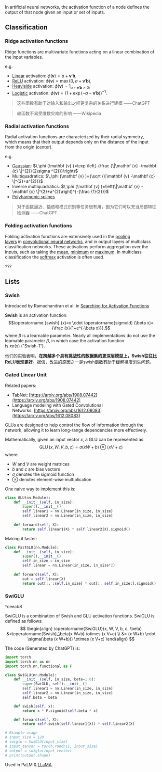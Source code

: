In artificial neural networks, the activation function of a node defines the output of that node given an input or set of inputs.

## Classification

### Ridge activation functions

Ridge functions are multivariate functions acting on a linear combination of the input variables.

e.g.
- [Linear](https://en.wikipedia.org/wiki/Linear "Linear") activation: $\phi (\mathbf {v} )=a+\mathbf {v} '\mathbf {b}$,
- [ReLU](https://en.wikipedia.org/wiki/ReLU "ReLU") activation: $\phi (\mathbf {v} )=\max(0,a+\mathbf {v} '\mathbf {b} )$,
- [Heaviside](https://en.wikipedia.org/wiki/Heaviside_function "Heaviside function") activation: $\phi (\mathbf {v} )=1_{a+\mathbf {v} '\mathbf {b} >0}$,
- [Logistic](https://en.wikipedia.org/wiki/Logistic_function "Logistic function") activation: $\phi (\mathbf {v} )=(1+\exp(-a-\mathbf {v} '\mathbf {b} ))^{-1}$.

> 这些函数有助于对输入和输出之间更复杂的关系进行建模
> ——ChatGPT

> 岭函数不易受维数灾难的影响
> ——Wikipedia

### Radial activation functions

Radial activation functions are characterized by their radial symmetry, which means that their output depends only on the distance of the input from the origin (center).

e.g.
-   [Gaussian](https://en.wikipedia.org/wiki/Gaussian_function "Gaussian function"): $\,\phi (\mathbf {v} )=\exp \left(-{\frac {\|\mathbf {v} -\mathbf {c} \|^{2}}{2\sigma ^{2}}}\right)$
-   Multiquadratics: $\,\phi (\mathbf {v} )={\sqrt {\|\mathbf {v} -\mathbf {c} \|^{2}+a^{2}}}$
-   Inverse multiquadratics: $\,\phi (\mathbf {v} )=\left(\|\mathbf {v} -\mathbf {c} \|^{2}+a^{2}\right)^{-{\frac {1}{2}}}$
-   [Polyharmonic splines](https://en.wikipedia.org/wiki/Polyharmonic_spline "Polyharmonic spline")

> 对于函数逼近、插值和模式识别等任务很有用，因为它们可以充当局部特征检测器
> ——ChatGPT

### Folding activation functions

Folding activation functions are extensively used in the [pooling layers](https://en.wikipedia.org/wiki/Convolutional_neural_network#Pooling_layers "Convolutional neural network") in [convolutional neural networks](https://en.wikipedia.org/wiki/Convolutional_neural_network "Convolutional neural network"), and in output layers of multiclass classification networks. These activations perform aggregation over the inputs, such as taking the [mean](https://en.wikipedia.org/wiki/Mean "Mean"), [minimum](https://en.wikipedia.org/wiki/Minimum "Minimum") or [maximum](https://en.wikipedia.org/wiki/Maximum "Maximum"). In multiclass classification the [softmax](https://en.wikipedia.org/wiki/Softmax_function "Softmax function") activation is often used.

???

## Lists

### Swish

Introduced by Ramachandran et al. in [Searching for Activation Functions](https://paperswithcode.com/paper/searching-for-activation-functions)

**Swish** is an activation function:
$$\operatorname {swish} (x)=x \cdot \operatorname{sigmoid} (\beta x)={\frac {x}{1+e^{-\beta x}}}.$$
where $\beta$ is a learnable parameter. Nearly all implementations do not use the learnable parameter $\beta$, in which case the activation function is $x\sigma(x)$ ("Swish-1").

他们的实验表明，**在跨越多个具有挑战性的数据集的更深层模型上，Swish往往比ReLU表现更好**。据信，改进的原因之一是swish函数有助于缓解梯度消失问题。

### Gated Linear Unit

Related papers:  
* TabNet: [https://arxiv.org/abs/1908.07442](https://arxiv.org/abs/1908.07442)  
* Language modeling with Gated Convolutional Networks: [https://arxiv.org/abs/1612.08083](https://arxiv.org/abs/1612.08083)

GLUs are designed to help control the flow of information through the network, allowing it to learn long-range dependencies more effectively.

Mathematically, given an input vector $x$, a GLU can be represented as:
$$
\operatorname{GLU}(x, W, V, b, c)=\sigma(x W+b) \otimes (x V+c)
$$
where:
- $W$ and $V$ are weight matrices
- $b$ and $c$ are bias vectors
- $σ$ denotes the sigmoid function
- $\otimes$ denotes element-wise multiplication

One naive way to [implement](https://github.com/hermesdt/machine_learning/blob/master/GLU.ipynb) this is:
```python
class GLU(nn.Module):
    def __init__(self, in_size):
        super().__init__()
        self.linear1 = nn.Linear(in_size, in_size)
        self.linear2 = nn.Linear(in_size, in_size)
    
    def forward(self, X):
        return self.linear1(X) * self.linear2(X).sigmoid()
```

Making it faster:
```python
class FastGLU(nn.Module):
    def __init__(self, in_size):
        super().__init__()
        self.in_size = in_size
        self.linear = nn.Linear(in_size, in_size*2)
    
    def forward(self, X):
        out = self.linear(X)
        return out[:, :self.in_size] * out[:, self.in_size:].sigmoid()
```


### SwiGLU
^ceeab8

SwiGLU is a combination of Swish and GLU activation functions. SwiGLU is defined as follows:
$$
\begin{align} 
\operatorname{SwiGLU}(x, W, V, b, c, \beta)
&=\operatorname{Swish}_\beta(x W+b) \otimes (x V+c) \\ 
&= (x W+b) \cdot \sigma(\beta (x W+b))) \otimes (x V+c)
\end{align}
$$

The code (Generated by ChatGPT) is:
```python
import torch
import torch.nn as nn
import torch.nn.functional as F

class SwiGLU(nn.Module):
    def __init__(self, in_size, beta=1.0):
        super(SwiGLU, self).__init__()
        self.linear1 = nn.Linear(in_size, in_size)
        self.linear2 = nn.Linear(in_size, in_size)
        self.beta = beta

    def swish(self, x):
        return x * F.sigmoid(self.beta * x)

    def forward(self, X):
        return self.swish(self.linear1(X)) * self.linear2(X)

# Example usage
# input_size = 128
# swiglu = SwiGLU(input_size)
# input_tensor = torch.randn(1, input_size)
# output = swiglu(input_tensor)
# print(output.shape)
```

Used in PaLM & [LLaMA](4.%20Artificial%20intelligence/1.%20Major%20goals/Intelligence/Natural%20language%20processing/Large%20language%20model/Models/LLaMA.md).







